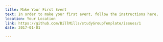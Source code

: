 ```yaml
---
title: Make Your First Event
text: In order to make your first event, follow the instructions here.
location: Your Location
link: https://github.com/BillMills/studyGroupTemplate/issues/1
date: 2017-01-01

---
```

